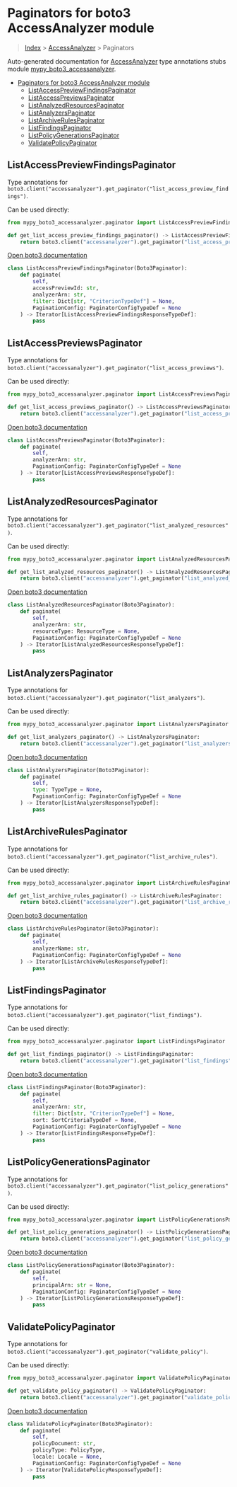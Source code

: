 # Paginators for boto3 AccessAnalyzer module

> [Index](../README.md) > [AccessAnalyzer](./README.md) > Paginators

Auto-generated documentation for [AccessAnalyzer](https://boto3.amazonaws.com/v1/documentation/api/latest/reference/services/accessanalyzer.html#AccessAnalyzer)
type annotations stubs module [mypy_boto3_accessanalyzer](https://pypi.org/project/mypy-boto3-accessanalyzer/).

- [Paginators for boto3 AccessAnalyzer module](#paginators-for-boto3-accessanalyzer-module)
  - [ListAccessPreviewFindingsPaginator](#listaccesspreviewfindingspaginator)
  - [ListAccessPreviewsPaginator](#listaccesspreviewspaginator)
  - [ListAnalyzedResourcesPaginator](#listanalyzedresourcespaginator)
  - [ListAnalyzersPaginator](#listanalyzerspaginator)
  - [ListArchiveRulesPaginator](#listarchiverulespaginator)
  - [ListFindingsPaginator](#listfindingspaginator)
  - [ListPolicyGenerationsPaginator](#listpolicygenerationspaginator)
  - [ValidatePolicyPaginator](#validatepolicypaginator)

## ListAccessPreviewFindingsPaginator

Type annotations for `boto3.client("accessanalyzer").get_paginator("list_access_preview_findings")`.

Can be used directly:

```python
from mypy_boto3_accessanalyzer.paginator import ListAccessPreviewFindingsPaginator

def get_list_access_preview_findings_paginator() -> ListAccessPreviewFindingsPaginator:
    return boto3.client("accessanalyzer").get_paginator("list_access_preview_findings")
```

[Open boto3 documentation](https://boto3.amazonaws.com/v1/documentation/api/latest/reference/services/accessanalyzer.html#AccessAnalyzer.Paginator.ListAccessPreviewFindings)

```python
class ListAccessPreviewFindingsPaginator(Boto3Paginator):
    def paginate(
        self,
        accessPreviewId: str,
        analyzerArn: str,
        filter: Dict[str, "CriterionTypeDef"] = None,
        PaginationConfig: PaginatorConfigTypeDef = None
    ) -> Iterator[ListAccessPreviewFindingsResponseTypeDef]:
        pass
```
## ListAccessPreviewsPaginator

Type annotations for `boto3.client("accessanalyzer").get_paginator("list_access_previews")`.

Can be used directly:

```python
from mypy_boto3_accessanalyzer.paginator import ListAccessPreviewsPaginator

def get_list_access_previews_paginator() -> ListAccessPreviewsPaginator:
    return boto3.client("accessanalyzer").get_paginator("list_access_previews")
```

[Open boto3 documentation](https://boto3.amazonaws.com/v1/documentation/api/latest/reference/services/accessanalyzer.html#AccessAnalyzer.Paginator.ListAccessPreviews)

```python
class ListAccessPreviewsPaginator(Boto3Paginator):
    def paginate(
        self,
        analyzerArn: str,
        PaginationConfig: PaginatorConfigTypeDef = None
    ) -> Iterator[ListAccessPreviewsResponseTypeDef]:
        pass
```
## ListAnalyzedResourcesPaginator

Type annotations for `boto3.client("accessanalyzer").get_paginator("list_analyzed_resources")`.

Can be used directly:

```python
from mypy_boto3_accessanalyzer.paginator import ListAnalyzedResourcesPaginator

def get_list_analyzed_resources_paginator() -> ListAnalyzedResourcesPaginator:
    return boto3.client("accessanalyzer").get_paginator("list_analyzed_resources")
```

[Open boto3 documentation](https://boto3.amazonaws.com/v1/documentation/api/latest/reference/services/accessanalyzer.html#AccessAnalyzer.Paginator.ListAnalyzedResources)

```python
class ListAnalyzedResourcesPaginator(Boto3Paginator):
    def paginate(
        self,
        analyzerArn: str,
        resourceType: ResourceType = None,
        PaginationConfig: PaginatorConfigTypeDef = None
    ) -> Iterator[ListAnalyzedResourcesResponseTypeDef]:
        pass
```
## ListAnalyzersPaginator

Type annotations for `boto3.client("accessanalyzer").get_paginator("list_analyzers")`.

Can be used directly:

```python
from mypy_boto3_accessanalyzer.paginator import ListAnalyzersPaginator

def get_list_analyzers_paginator() -> ListAnalyzersPaginator:
    return boto3.client("accessanalyzer").get_paginator("list_analyzers")
```

[Open boto3 documentation](https://boto3.amazonaws.com/v1/documentation/api/latest/reference/services/accessanalyzer.html#AccessAnalyzer.Paginator.ListAnalyzers)

```python
class ListAnalyzersPaginator(Boto3Paginator):
    def paginate(
        self,
        type: TypeType = None,
        PaginationConfig: PaginatorConfigTypeDef = None
    ) -> Iterator[ListAnalyzersResponseTypeDef]:
        pass
```
## ListArchiveRulesPaginator

Type annotations for `boto3.client("accessanalyzer").get_paginator("list_archive_rules")`.

Can be used directly:

```python
from mypy_boto3_accessanalyzer.paginator import ListArchiveRulesPaginator

def get_list_archive_rules_paginator() -> ListArchiveRulesPaginator:
    return boto3.client("accessanalyzer").get_paginator("list_archive_rules")
```

[Open boto3 documentation](https://boto3.amazonaws.com/v1/documentation/api/latest/reference/services/accessanalyzer.html#AccessAnalyzer.Paginator.ListArchiveRules)

```python
class ListArchiveRulesPaginator(Boto3Paginator):
    def paginate(
        self,
        analyzerName: str,
        PaginationConfig: PaginatorConfigTypeDef = None
    ) -> Iterator[ListArchiveRulesResponseTypeDef]:
        pass
```
## ListFindingsPaginator

Type annotations for `boto3.client("accessanalyzer").get_paginator("list_findings")`.

Can be used directly:

```python
from mypy_boto3_accessanalyzer.paginator import ListFindingsPaginator

def get_list_findings_paginator() -> ListFindingsPaginator:
    return boto3.client("accessanalyzer").get_paginator("list_findings")
```

[Open boto3 documentation](https://boto3.amazonaws.com/v1/documentation/api/latest/reference/services/accessanalyzer.html#AccessAnalyzer.Paginator.ListFindings)

```python
class ListFindingsPaginator(Boto3Paginator):
    def paginate(
        self,
        analyzerArn: str,
        filter: Dict[str, "CriterionTypeDef"] = None,
        sort: SortCriteriaTypeDef = None,
        PaginationConfig: PaginatorConfigTypeDef = None
    ) -> Iterator[ListFindingsResponseTypeDef]:
        pass
```
## ListPolicyGenerationsPaginator

Type annotations for `boto3.client("accessanalyzer").get_paginator("list_policy_generations")`.

Can be used directly:

```python
from mypy_boto3_accessanalyzer.paginator import ListPolicyGenerationsPaginator

def get_list_policy_generations_paginator() -> ListPolicyGenerationsPaginator:
    return boto3.client("accessanalyzer").get_paginator("list_policy_generations")
```

[Open boto3 documentation](https://boto3.amazonaws.com/v1/documentation/api/latest/reference/services/accessanalyzer.html#AccessAnalyzer.Paginator.ListPolicyGenerations)

```python
class ListPolicyGenerationsPaginator(Boto3Paginator):
    def paginate(
        self,
        principalArn: str = None,
        PaginationConfig: PaginatorConfigTypeDef = None
    ) -> Iterator[ListPolicyGenerationsResponseTypeDef]:
        pass
```
## ValidatePolicyPaginator

Type annotations for `boto3.client("accessanalyzer").get_paginator("validate_policy")`.

Can be used directly:

```python
from mypy_boto3_accessanalyzer.paginator import ValidatePolicyPaginator

def get_validate_policy_paginator() -> ValidatePolicyPaginator:
    return boto3.client("accessanalyzer").get_paginator("validate_policy")
```

[Open boto3 documentation](https://boto3.amazonaws.com/v1/documentation/api/latest/reference/services/accessanalyzer.html#AccessAnalyzer.Paginator.ValidatePolicy)

```python
class ValidatePolicyPaginator(Boto3Paginator):
    def paginate(
        self,
        policyDocument: str,
        policyType: PolicyType,
        locale: Locale = None,
        PaginationConfig: PaginatorConfigTypeDef = None
    ) -> Iterator[ValidatePolicyResponseTypeDef]:
        pass
```